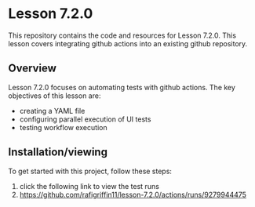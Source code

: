 # Lesson 7.2.0

This repository contains the code and resources for Lesson 7.2.0. This lesson covers integrating github actions into an existing github repository.

## Overview

Lesson 7.2.0 focuses on automating tests with github actions. The key objectives of this lesson are:
- creating a YAML file
- configuring parallel execution of UI tests
- testing workflow execution

## Installation/viewing

To get started with this project, follow these steps:

1. click the following link to view the test runs 
2. https://github.com/rafigriffin11/lesson-7.2.0/actions/runs/9279944475
